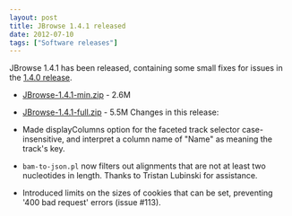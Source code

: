 ```yaml
---
layout: post
title: JBrowse 1.4.1 released
date: 2012-07-10
tags: ["Software releases"]
---
```


JBrowse 1.4.1 has been released, containing some small fixes for issues in the [1.4.0 release](http://jbrowse.org/jbrowse-1-4-0-released-includes-faceted-track-selection/ "JBrowse 1.4.0 released, includes faceted track selection!").

*   [JBrowse-1.4.1-min.zip](/wordpress/wp-content/plugins/download-monitor/download.php?id=4 "download JBrowse-1.4.1-min.zip") - 2.6M
*   [JBrowse-1.4.1-full.zip](/wordpress/wp-content/plugins/download-monitor/download.php?id=3 "download JBrowse-1.4.1-full.zip") - 5.5M
Changes in this release:

*   Made displayColumns option for the faceted track selector
case-insensitive, and interpret a column name of "Name" as meaning
the track's key.
*   `bam-to-json.pl` now filters out alignments that are not at least
two nucleotides in length. Thanks to Tristan Lubinski for
assistance.
*   Introduced limits on the sizes of cookies that can be set,
preventing '400 bad request' errors (issue #113).